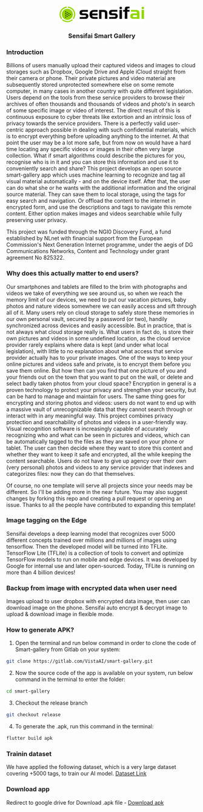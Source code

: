 <br />
<div align="center">
  <a href="https://sensifai.com">
    <img src="assets/images/png/logo_dark.png" alt="Logo" width="224" height="41">
  </a>
</div>

<h3 align="center">Sensifai Smart Gallery</h3>


### Introduction
Billions of users manually upload their captured videos and images to cloud storages such as Dropbox, Google Drive and Apple iCloud straight from their camera or phone. Their private pictures and video material are subsequently stored unprotected somewhere else on some remote computer, in many cases in another country with quite different legislation. Users depend on the tools from these service providers to browse their archives of often thousands and thousands of videos and photo's in search of some specific image or video of interest. The direct result of this is continuous exposure to cyber threats like extortion and an intrinsic loss of privacy towards the service providers. There is a perfectly valid user-centric approach possible in dealing with such confidential materials, which is to encrypt everything before uploading anything to the internet. At that point the user may be a lot more safe, but from now on would have a hard time locating any specific videos or images in their often very large collection. What if smart algorithms could describe the pictures for you, recognise who is in it and you can store this information and use it to conveniently search and share? This project develops an open source smart-gallery app which uses machine learning to recognize and tag all visual material automatically - and on the device itself. After that, the user can do what she or he wants with the additional information and the original source material. They can save them to local storage, using the tags for easy search and navigation. Or offload the content to the internet in encrypted form, and use the descriptions and tags to navigate this remote content. Either option makes images and videos searchable while fully preserving user privacy.

This project was funded through the NGI0 Discovery Fund, a fund established by NLnet with financial support from the European Commission's Next Generation Internet programme, under the aegis of DG Communications Networks, Content and Technology under grant agreement No 825322.

### Why does this actually matter to end users?
Our smartphones and tablets are filled to the brim with photographs and videos we take of everything we see around us, so when we reach the memory limit of our devices, we need to put our vacation pictures, baby photos and nature videos somewhere we can easily access and sift through all of it. Many users rely on cloud storage to safely store these memories in our own personal vault, secured by a password (or two), handily synchronized across devices and easily accessible. But in practice, that is not always what cloud storage really is. What users in fact do, is store their own pictures and videos in some undefined location, as the cloud service provider rarely explains where data is kept (and under what local legislation), with little to no explanation about what access that service provider actually has to your private images.
One of the ways to keep your online pictures and videos safe and private, is to encrypt them before you save them online. But how then can you find that one picture of you and your friends out on the town that you want to put on the wall, or delete and select badly taken photos from your cloud space? Encryption in general is a proven technology to protect your privacy and strengthen your security, but can be hard to manage and maintain for users. The same thing goes for encrypting and storing photos and videos: users do not want to end up with a massive vault of unrecognizable data that they cannot search through or interact with in any meaningful way.
This project combines privacy protection and searchability of photos and videos in a user-friendly way. Visual recognition software is increasingly capable of accurately recognizing who and what can be seen in pictures and videos, which can be automatically tagged to the files as they are saved on your phone or tablet. The user can then decide where they want to store this content and whether they want to keep it safe and encrypted, all the while keeping the content searchable. Users do not have to give up agency over their own (very personal) photos and videos to any service provider that indexes and categorizes files: now they can do that themselves.

Of course, no one template will serve all projects since your needs may be different. So I'll be adding more in the near future. You may also suggest changes by forking this repo and creating a pull request or opening an issue. Thanks to all the people have contributed to expanding this template!


### Image tagging on the Edge
Sensifai develops a deep learning model that recognizes over 5000 different concepts trained over millions and millions of images using tensorflow. Then the developed model will be turned into TFLite. TensorFlow Lite (TFLite) is a collection of tools to convert and optimize TensorFlow models to run on mobile and edge devices. It was developed by Google for internal use and later open-sourced. Today, TFLite is running on more than 4 billion devices!


### Backup from image with encrypted data when user need
Images upload to user dropbox with encrypted data image, then user can download image on the phone.
Sensifai auto encrypt & decrypt image to upload & download image in flexible mode.


### How to generate APK?
1. Open the terminal and run below command in order to clone the code of Smart-gallery from Gitlab on your system:
```sh
git clone https://gitlab.com/VistaAI/smart-gallery.git
```

2. Now the source code of the app is available on your system, run below command in the terminal
to enter the folder:

```sh
cd smart-gallery
```

3. Checkout the release branch

```sh
git checkout release
```


4. To generate the .apk, run this command in the terminal:

```sh
flutter build apk
```

### Trainin dataset
We have applied the following dataset, which is a very large dataset covering +5000 tags, to train our AI model.
[Dataset Link](https://github.com/openimages/dataset/blob/main/READMEV2.md)

### Download app
Redirect to google drive for Download .apk file - 
<a href="https://drive.google.com/file/d/1xqJ3XHjxGG9i4REHiPgcuYz0RZonUYB-/view?usp=sharing">Download apk</a>


[linkedin-shield]: https://img.shields.io/badge/-LinkedIn-black.svg?style=for-the-badge&logo=linkedin&colorB=555
[linkedin-url]: https://linkedin.com/in/othneildrew
[product-screenshot]: flutter_01.png
[Next.js]: https://img.shields.io/badge/next.js-000000?style=for-the-badge&logo=nextdotjs&logoColor=white
[Next-url]: https://nextjs.org/
[React.js]: https://img.shields.io/badge/React-20232A?style=for-the-badge&logo=react&logoColor=61DAFB
[React-url]: https://reactjs.org/
[DART]: https://img.shields.io/badge/dart-000000?style=for-the-badge&logo=dart&logoColor=white
[DART-URL]: https://dart.dev/
[React.js]: https://img.shields.io/badge/flutter-20232A?style=for-the-badge&logo=flutter&logoColor=61DAFB
[React-url]: https://flutter.dev/
[Vue.js]: https://img.shields.io/badge/Vue.js-35495E?style=for-the-badge&logo=vuedotjs&logoColor=4FC08D
[Vue-url]: https://vuejs.org/
[Angular.io]: https://img.shields.io/badge/Angular-DD0031?style=for-the-badge&logo=angular&logoColor=white
[Bootstrap.com]: https://img.shields.io/badge/Bootstrap-563D7C?style=for-the-badge&logo=bootstrap&logoColor=white
[Bootstrap-url]: https://getbootstrap.com
[JQuery.com]: https://img.shields.io/badge/jQuery-0769AD?style=for-the-badge&logo=jquery&logoColor=white
[JQuery-url]: https://jquery.com
[JQuery-url]: https://jquery.com 
[JQuery-url]: https://jquery.com 
